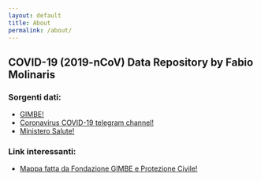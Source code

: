 ```yaml
---
layout: default
title: About
permalink: /about/
---
```

## COVID-19 (2019-nCoV) Data Repository by Fabio Molinaris

### Sorgenti dati:
* [GIMBE!](https://twitter.com/GIMBE)
* [Coronavirus COVID-19 telegram channel!](https://t.me/covid19)
* [Ministero Salute!](http://www.salute.gov.it/nuovocoronavirus)

### Link interessanti:
* [Mappa fatta da Fondazione GIMBE e Protezione Civile!](https://unwfp.maps.arcgis.com/apps/opsdashboard/index.html#/4f74fc222b7041cd9cc3c52e62af1b8c)
